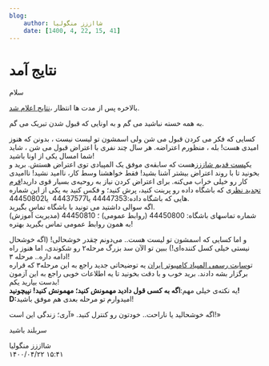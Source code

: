 ```yaml
---
blog:
    author: شااززز منگولیا
    date: [1400, 4, 22, 15, 41]
---
```

# نتایج آمد

<div class="cnt">
سلام<p>بالاخره پس از مدت ها انتظار ،<a href="http://ysc.ac.ir/news/fileNews_391.pdf">نتایج اعلام شد</a>.</p>
<p>به همه خسته نباشید می گم و به اونایی که قبول شدن تبریک می گم.</p>
<p>کسایی
که فکر می کردن قبول می شن ولی اسمشون تو لیست نیست ، بدونن که هنوز امیدی
هست! بله ، منظورم اعتراضه. هر سال چند نفری با اعتراض قبول می شن ، شاید
شما امسال یکی از اونا باشید!<br/>یک<a href="http://shaazzz.blogfa.com/post-31.aspx">پست قدیم شاززز</a>هست که سابقه‌ی موفق یک المپیادی توی اعتراض هستش. برید و بخونید تا با
روند اعتراض بیشتر آشنا بشید! فقط خواهشنا وسط کار، ناامید نشید! ناامیدی
کار رو خیلی خراب می‌کنه. برای اعتراض کردن نیاز به روحیه‌ی بسیار قوی
دارید!<a href="http://ysc.ac.ir/news/fileNews_392.pdf">فرم تجدید نظر</a>ی که باشگاه داده رو پرینت کنید، پرش کنید؛ و فکس کنید به یکی از این شماره هایی که باشگاه داده:44447353 یا44437577  یا44450802.<br/>اگه سوالی داشتید می تونید با باشگاه تماس بگیرید.<br/>شماره تماسهای باشگاه: 44450800 (روابط عمومی) ؛ 44450810 (مدیریت آموزش)<br/>به همون روابط عمومی تماس بگیرید بهتره!</p>
<p>و اما کسایی که اسمشون تو لیست هست.. می‌دونم چقدر
خوشحالی! (اگه خوشحال نیستی خیلی کسل کننده‌ای!) ببین تو الآن سد بزرگ
مرحله۲ رو شکوندی، اما هنوز راه ادامه داره.. مرحله ۳!<br/>تو<a href="http://inoi.ir">سایت رسمی ‌المپیاد کامپیوتر ایران</a> یه
توضیحاتی جدید راجع به این مرحله۳ که قراره برگزار بشه دادند. برید خوب و
با دقت بخونید تا یه اطلاعات خوبی راجع به این آزمون بدست بیارید یکم!<br/>یه نکته‌ی خیلی مهم:<strong>اگه به کسی قول دادید مهمونش کنید؛ مهمونش کنید! نپیچونید! D:</strong>امیدوارم تو مرحله بعدی هم موفق باشید!</p>
<p>اگه خوشحالید یا ناراحت.. خودتون رو کنترل کنید. «آری؛ زندگی این است!»</p>
<p>سربلند باشید</p>
</div>

<div class="blog-info">
    <div class="blog-author">شااززز منگولیا</div>
    <div class="blog-date">۱۴۰۰/۰۴/۲۲ ۱۵:۴۱</div>
</div>

